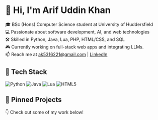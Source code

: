 # 👋 Hi, I'm Arif Uddin Khan

🎓 BSc (Hons) Computer Science student at University of Huddersfield  
💻 Passionate about software development, AI, and web technologies  
🛠️ Skilled in Python, Java, Lua, PHP, HTML/CSS, and SQL  
🎮 Currently working on full-stack web apps and integrating LLMs.  
📫 Reach me at ak5316221@gmail.com | [LinkedIn](https://www.linkedin.com/in/arif-u-k)

## 🧰 Tech Stack
![Python](https://img.shields.io/badge/Python-3776AB?style=flat&logo=python&logoColor=white)
![Java](https://img.shields.io/badge/Java-007396?style=flat&logo=java&logoColor=white)
![Lua](https://img.shields.io/badge/Lua-2C2D72?style=flat&logo=lua&logoColor=white)
![HTML5](https://img.shields.io/badge/HTML5-E34F26?style=flat&logo=html5&logoColor=white)

## 📌 Pinned Projects
👇 Check out some of my work below!
